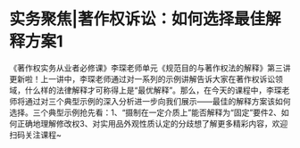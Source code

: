 # 实务聚焦|著作权诉讼：如何选择最佳解释方案1

《著作权实务从业者必修课》李琛老师单元《规范目的与著作权法的解释》第三讲更新啦！上一讲中，李琛老师通过对一系列的示例讲解告诉大家在著作权诉讼领域，什么样的法律解释才可称得上是“最优解释”。那么，在今天的课程中，李琛老师将通过对三个典型示例的深入分析进一步向我们展示——最佳的解释方案该如何选择。三个典型示例抢先看：1、“摄制在一定介质上”能否解释为“固定”要件2、如何正确地理解修改权3、对实用品外观性质认定的分歧想了解更多精彩内容，欢迎扫码关注课程~

